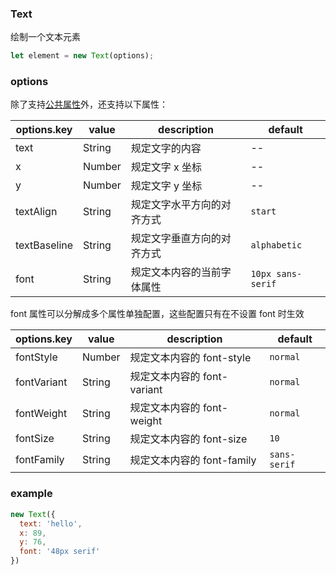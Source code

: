 ### Text

绘制一个文本元素

```js
let element = new Text(options);
```

### options

除了支持[公共属性](/docs/element.html#options)外，还支持以下属性：

| options.key  | value  | description                | default           |
| ------------ | ------ | -------------------------- | ----------------- |
| text         | String | 规定文字的内容             | --                |
| x            | Number | 规定文字 x 坐标            | --                |
| y            | Number | 规定文字 y 坐标            | --                |
| textAlign    | String | 规定文字水平方向的对齐方式 | `start`           |
| textBaseline | String | 规定文字垂直方向的对齐方式 | `alphabetic`      |
| font         | String | 规定文本内容的当前字体属性 | `10px sans-serif` |

font 属性可以分解成多个属性单独配置，这些配置只有在不设置 font 时生效

| options.key | value  | description                 | default      |
| ----------- | ------ | --------------------------- | ------------ |
| fontStyle   | Number | 规定文本内容的 font-style   | `normal`     |
| fontVariant | String | 规定文本内容的 font-variant | `normal`     |
| fontWeight  | String | 规定文本内容的 font-weight  | `normal`     |
| fontSize    | String | 规定文本内容的 font-size    | `10`         |
| fontFamily  | String | 规定文本内容的 font-family  | `sans-serif` |

### example

```js
new Text({
  text: 'hello',
  x: 89,
  y: 76,
  font: '48px serif'
})
```

<ClientOnly><c-text></c-text></ClientOnly>